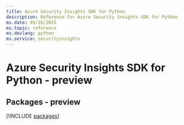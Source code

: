 ```yaml
---
title: Azure Security Insights SDK for Python
description: Reference for Azure Security Insights SDK for Python
ms.date: 05/16/2025
ms.topic: reference
ms.devlang: python
ms.service: securityinsights
---
```

# Azure Security Insights SDK for Python - preview
## Packages - preview
[!INCLUDE [packages](security-insights-index.md)]